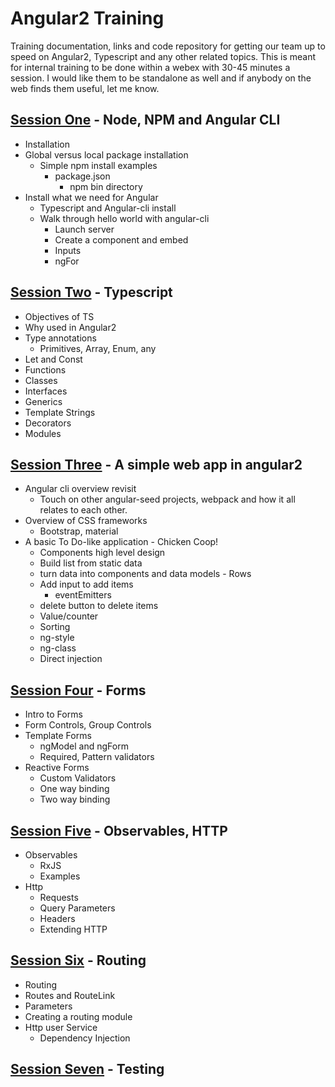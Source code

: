 # Angular2 Training

Training documentation, links and code repository for getting our team up to speed on Angular2, Typescript and any other related topics.
This is meant for internal training to be done within a webex with 30-45 minutes a session.  I would like them to be standalone as well
and if anybody on the web finds them useful, let me know. 

## [Session One](session-one/readme.md) - Node, NPM and Angular CLI

+ Installation
+ Global versus local package installation
  + Simple npm install examples
    + package.json
	  + npm bin directory
+ Install what we need for Angular
  + Typescript and Angular-cli install
  + Walk through hello world with angular-cli
	+ Launch server
	+ Create a component and embed
	+ Inputs
	+ ngFor

## [Session Two](session-two/readme.md) - Typescript

 
+ Objectives of TS
+ Why used in Angular2
+ Type annotations
  * Primitives, Array, Enum, any
+ Let and Const
+ Functions
+ Classes
+ Interfaces
+ Generics
+ Template Strings
+ Decorators
+ Modules 


## [Session Three](session-three/readme.md) - A simple web app in angular2

 
+ Angular cli overview revisit
  + Touch on other angular-seed projects, webpack and how it all relates to each other.
+ Overview of CSS frameworks
  + Bootstrap, material
+ A basic To Do-like application - Chicken Coop!
  + Components high level design
  + Build list from static data
  + turn data into components and data models - Rows
  + Add input to add items
    + eventEmitters
  + delete button to delete items
  + Value/counter
  + Sorting
  + ng-style
  + ng-class
  + Direct injection 
  
## [Session Four](session-four/readme.md) - Forms
 
+ Intro to Forms
+ Form Controls, Group Controls
+ Template Forms
  + ngModel and ngForm
  + Required, Pattern validators
+ Reactive Forms
  + Custom Validators
  + One way binding
  + Two way binding

## [Session Five](session-five/readme.md) - Observables, HTTP


+ Observables
   + RxJS
   + Examples
+ Http
  + Requests
  + Query Parameters
  + Headers
  + Extending HTTP


## [Session Six](session-six/readme.md) - Routing

 
 + Routing
  + Routes and RouteLink
+ Parameters
+ Creating a routing module
+ Http user Service
  + Dependency Injection

 

## [Session Seven](session-seven/readme.md) - Testing
 

 